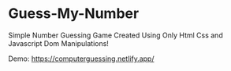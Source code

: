 # Guess-My-Number

Simple Number Guessing Game 
Created Using Only Html Css and Javascript Dom Manipulations!

Demo: https://computerguessing.netlify.app/
